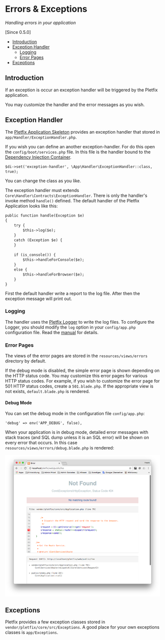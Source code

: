 # Errors & Exceptions

_Handling errors in your application_

[Since 0.5.0]

- [Introduction](#introduction)
- [Exception Handler](#handler)
    - [Logging](#logging)
    - [Error Pages](#pages)
- [Exceptions](#exceptions)

<a name="introduction"></a>
## Introduction

If an exception is occur an exception handler will be triggered by the Pletfix application.

You may customize the handler and the error messages as you wish.

<a name="handler"></a>
## Exception Handler

The [Pletfix Application Skeleton](https://github.com/pletfix/app) provides an exception handler that stored in `app/Handler/ExceptionHandler.php`.

If you wish you can define an another exception-handler. For do this open the `config/boot/services.php` file. 
In this file is the handler bound to the [Dependency Injection Container](di).

    $di->set('exception-handler', \App\Handler\ExceptionHandler::class, true);

You can change the class as you like.

The exception handler must extends `Core\Handler\Contracts\ExceptionHandler`. There is only the handler's invoke method 
`handle()` defined. The default handler of the Pletfix Application looks like this:

    public function handle(Exception $e)
    {
        try {
            $this->log($e);
        }
        catch (Exception $e) {
        }

        if (is_console()) {
            $this->handleForConsole($e);
        }
        else {
            $this->handleForBrowser($e);
        }
    }

First the default handler write a report to the log file. After then the exception message will print out. 

<a name="custom-logging"></a>
### Logging

The handler uses the [Pletfix Logger](logging) to write the log files. To configure the Logger, you should modify the 
`log` option in your `config/app.php` configuration file. Read the [manual](logging) for details.

<a name="pages"></a>
### Error Pages

The views of the error pages are stored in the `resources/views/errors` directory by default.

If the debug mode is disabled, the simple error page is shown depending on the HTTP status code. You may customize this 
error pages for various HTTP status codes. For example, if you wish to customize the error page for 501 HTTP status codes, 
create a `501.blade.php`. If the appropriate view is not exists, `default.blade.php` is rendered.

#### Debug Mode

You can set the debug mode in the configuration file `config/app.php`:
    
    'debug' => env('APP_DEBUG', false),

When your application is in debug mode, detailed error messages with stack traces (and SQL dump unless it is an SQL error) 
will be shown on every error that occurs. In this case `resources/views/errors/debug.blade.php` is rendered: 

![Pretty Error Page](https://raw.githubusercontent.com/pletfix/docs/master/images/error_page.png)


<a name="exceptions"></a>
## Exceptions

Pletfix provides a few exception classes stored in `vendor/pletfix/core/src/Exceptions`. A good place for your own 
exceptions classes is `app/Exceptions`.